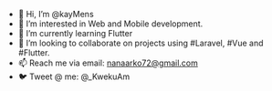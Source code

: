 - 👋 Hi, I’m @kayMens
- 👀 I’m interested in Web and Mobile development.
- 🌱 I’m currently learning Flutter
- 💞️ I’m looking to collaborate on projects using #Laravel, #Vue and #Flutter.
- 📫 Reach me via email: nanaarko72@gmail.com
- 🐦 Tweet @ me: @_KwekuAm

<!---
kayMens/kayMens is a ✨ special ✨ repository because its `README.md` (this file) appears on your GitHub profile.
You can click the Preview link to take a look at your changes.
--->
